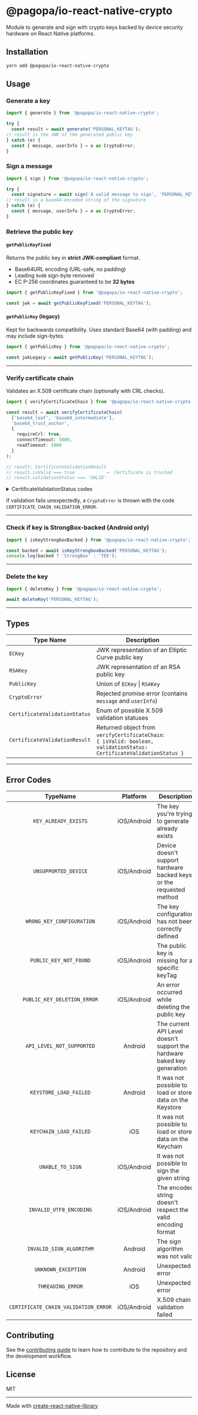 # @pagopa/io-react-native-crypto

Module to generate and sign with crypto keys backed by device security hardware on React Native platforms.

## Installation

```sh
yarn add @pagopa/io-react-native-crypto
```

## Usage

### Generate a key

```ts
import { generate } from '@pagopa/io-react-native-crypto';

try {
  const result = await generate('PERSONAL_KEYTAG');
// result is the JWK of the generated public key
} catch (e) {
  const { message, userInfo } = e as CryptoError;
}
```

### Sign a message

```ts
import { sign } from '@pagopa/io-react-native-crypto';

try {
  const signature = await sign('A valid message to sign', 'PERSONAL_KEYTAG');
// result is a base64-encoded string of the signature
} catch (e) {
  const { message, userInfo } = e as CryptoError;
}
```

### Retrieve the public key

#### `getPublicKeyFixed`

Returns the public key in **strict JWK-compliant** format.

- Base64URL encoding (URL-safe, no padding)
- Leading `0x00` sign-byte removed
- EC P-256 coordinates guaranteed to be **32 bytes**

```ts
import { getPublicKeyFixed } from '@pagopa/io-react-native-crypto';

const jwk = await getPublicKeyFixed('PERSONAL_KEYTAG');
```

#### `getPublicKey` (legacy)

Kept for backwards compatibility. Uses standard Base64 (with padding) and may include sign-bytes.

```ts
import { getPublicKey } from '@pagopa/io-react-native-crypto';

const jwkLegacy = await getPublicKey('PERSONAL_KEYTAG');
```

---

### Verify certificate chain

Validates an X.509 certificate chain (optionally with CRL checks).

```ts
import { verifyCertificateChain } from '@pagopa/io-react-native-crypto';

const result = await verifyCertificateChain(
  ['base64_leaf', 'base64_intermediate'],
  'base64_trust_anchor',
  {
    requireCrl: true,
    connectTimeout: 5000,
    readTimeout: 5000
  }
);

// result: CertificateValidationResult
// result.isValid === true            ↔  Certificate is trusted
// result.validationStatus === 'VALID'
```

<details>
<summary>CertificateValidationStatus codes</summary>

| Status Code                          | Meaning                                                    |
| ----------------------------------- | ---------------------------------------------------------- |
| `VALID`                             | Certificate chain is trusted                               |
| `INVALID_CHAIN_PATH`                | Basic path validation failed                               |
| `INVALID_TRUST_ANCHOR`              | Trust anchor mismatch                                      |
| `EXPIRED`                           | Certificate expired                                        |
| `NOT_YET_VALID`                     | Certificate is not yet valid                               |
| `REVOKED`                           | Certificate is listed as revoked in the CRL                |
| `CRL_REQUIRED_BUT_MISSING_CDP`      | CRL required but no CDP was present                        |
| `CRL_FETCH_FAILED`                  | Unable to download CRL                                     |
| `CRL_PARSE_FAILED`                  | Unable to parse downloaded CRL                             |
| `CRL_SIGNATURE_INVALID`             | CRL signature is invalid                                   |
| `CRL_EXPIRED`                       | CRL is expired                                             |
| `CHAIN_TOO_LONG`                    | Path length exceeds allowed max                            |
| `VALIDATION_ERROR`                 | Unexpected internal validation error                       |
</details>

If validation fails unexpectedly, a `CryptoError` is thrown with the code `CERTIFICATE_CHAIN_VALIDATION_ERROR`.

---

### Check if key is StrongBox-backed (Android only)

```ts
import { isKeyStrongboxBacked } from '@pagopa/io-react-native-crypto';

const backed = await isKeyStrongboxBacked('PERSONAL_KEYTAG');
console.log(backed ? 'StrongBox' : 'TEE');
```

---

### Delete the key

```ts
import { deleteKey } from '@pagopa/io-react-native-crypto';

await deleteKey('PERSONAL_KEYTAG');
```

---

## Types

| Type Name                 | Description                                                                 |
| ------------------------- | --------------------------------------------------------------------------- |
| `ECKey`                   | JWK representation of an Elliptic Curve public key                          |
| `RSAKey`                  | JWK representation of an RSA public key                                     |
| `PublicKey`               | Union of `ECKey` \| `RSAKey`                                                |
| `CryptoError`             | Rejected promise error (contains `message` and `userInfo`)                  |
| `CertificateValidationStatus` | Enum of possible X.509 validation statuses                              |
| `CertificateValidationResult` | Returned object from `verifyCertificateChain`:<br/>`{ isValid: boolean, validationStatus: CertificateValidationStatus }` |

---

## Error Codes

|              TypeName              |  Platform   | Description                                                             |
|:----------------------------------:| :---------: |-------------------------------------------------------------------------|
|         `KEY_ALREADY_EXISTS`         | iOS/Android | The key you're trying to generate already exists                        |
|         `UNSUPPORTED_DEVICE`         | iOS/Android | Device doesn't support hardware backed keys or the requested method     |
|      `WRONG_KEY_CONFIGURATION`       | iOS/Android | The key configuration has not been correctly defined                    |
|        `PUBLIC_KEY_NOT_FOUND`        | iOS/Android | The public key is missing for a specific keyTag                         |
|     `PUBLIC_KEY_DELETION_ERROR`      | iOS/Android | An error occurred while deleting the public key                         |
|      `API_LEVEL_NOT_SUPPORTED`       |   Android   | The current API Level doesn't support the hardware baked key generation |
|        `KEYSTORE_LOAD_FAILED`        |   Android   | It was not possible to load or store data on the Keystore               |
|        `KEYCHAIN_LOAD_FAILED`        |     iOS     | It was not possible to load or store data on the Keychain               |
|           `UNABLE_TO_SIGN`           | iOS/Android | It was not possible to sign the given string                            |
|       `INVALID_UTF8_ENCODING`        | iOS/Android | The encoded string doesn't respect the valid encoding format            |
|       `INVALID_SIGN_ALGORITHM`       |   Android   | The sign algorithm was not valid                                        |
|         `UNKNOWN_EXCEPTION`          |   Android   | Unexpected error                                                        |
|          `THREADING_ERROR`           |     iOS     | Unexpected error                                                        |
| `CERTIFICATE_CHAIN_VALIDATION_ERROR` | iOS/Android | X.509 chain validation failed                                           |

## Contributing

See the [contributing guide](CONTRIBUTING.md) to learn how to contribute to the repository and the development workflow.

## License

MIT

---

Made with [create-react-native-library](https://github.com/callstack/react-native-builder-bob)

